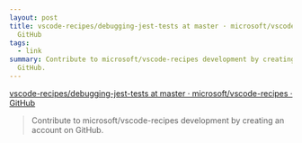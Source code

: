 ```yaml
---
layout: post
title: vscode-recipes/debugging-jest-tests at master · microsoft/vscode-recipes ·
  GitHub
tags:
  - link
summary: Contribute to microsoft/vscode-recipes development by creating an account on
  GitHub.
---
```


[vscode-recipes/debugging-jest-tests at master · microsoft/vscode-recipes · GitHub](https://github.com/microsoft/vscode-recipes/tree/master/debugging-jest-tests)

<blockquote><p>
Contribute to microsoft/vscode-recipes development by creating an account on GitHub.
</p></blockquote>

